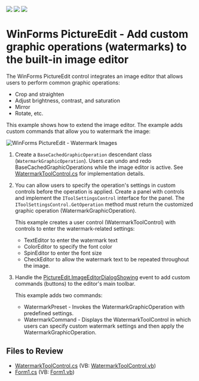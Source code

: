 <!-- default badges list -->
![](https://img.shields.io/endpoint?url=https://codecentral.devexpress.com/api/v1/VersionRange/191803279/19.1.4%2B)
[![](https://img.shields.io/badge/Open_in_DevExpress_Support_Center-FF7200?style=flat-square&logo=DevExpress&logoColor=white)](https://supportcenter.devexpress.com/ticket/details/T828675)
[![](https://img.shields.io/badge/📖_How_to_use_DevExpress_Examples-e9f6fc?style=flat-square)](https://docs.devexpress.com/GeneralInformation/403183)
<!-- default badges end -->
# WinForms PictureEdit - Add custom graphic operations (watermarks) to the built-in image editor

The WinForms PictureEdit control integrates an image editor that allows users to perform common graphic operations:

* Crop and straighten
* Adjust brightness, contrast, and saturation
* Mirror
* Rotate, etc.

This example shows how to extend the image editor. The example adds custom commands that allow you to watermark the image:

![WinForms PictureEdit - Watermark Images](pictureedit-editor-watermark.png)

1. Create a `BaseCachedGraphicOperation` descendant class (`WatermarkGraphicOperation`). Users can undo and redo BaseCachedGraphicOperations while the image editor is active. See [WatermarkToolControl.cs](./CS/WatermarkDemo/WatermarkDemo/WatermarkToolControl.cs) for implementation details.

2. You can allow users to specify the operation's settings in custom controls before the operation is applied. 
Create a panel with controls and implement the `IToolSettingsControl` interface for the panel. The `IToolSettingsControl.GetOperation` method must return the customized graphic operation (WatermarkGraphicOperation).

   This example creates a user control (WatermarkToolControl) with controls to enter the watermark-related settings:
   
   * TextEditor to enter the watermark text
   * ColorEditor to specify the font color
   * SpinEditor to enter the font size
   * CheckEditor to allow the watermark text to be repeated throughout the image.

3. Handle the [PictureEdit.ImageEditorDialogShowing](https://docs.devexpress.com/WindowsForms/DevExpress.XtraEditors.Repository.RepositoryItemPictureEdit.ImageEditorDialogShowing) event to add custom commands (buttons) to the editor's main toolbar.

   This example adds two commands:
   
   * WatermarkPreset - Invokes the WatermarkGraphicOperation with predefined settings.
   * WatermarkCommand - Displays the WatermarkToolControl in which users can specify custom watermark settings and then apply the WatermarkGraphicOperation.


## Files to Review

* [WatermarkToolControl.cs](./CS/WatermarkDemo/WatermarkDemo/WatermarkToolControl.cs) (VB: [WatermarkToolControl.vb](./VB/WatermarkDemo/WatermarkDemo/WatermarkToolControl.vb))
* [Form1.cs](./CS/WatermarkDemo/WatermarkDemo/Form1.cs) (VB: [Form1.vb](./VB/WatermarkDemo/WatermarkDemo/Form1.vb))
